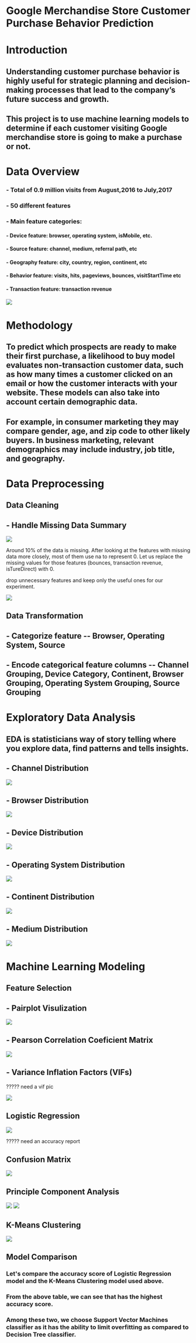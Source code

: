 # Google Merchandise Store Customer Purchase Behavior Prediction

# Introduction
## Understanding customer purchase behavior is highly useful for strategic planning and decision-making processes that lead to the company’s future success and growth.

## This project is to use machine learning models to determine if each customer visiting Google merchandise store is going to make a purchase or not.


# Data Overview
### - Total of 0.9 million visits from August,2016 to July,2017
### - 50 different features
### - Main feature categories:
#### - Device feature: browser, operating system, isMobile, etc.
#### - Source feature: channel, medium, referral path, etc
#### - Geography feature: city, country, region, continent, etc
#### - Behavior feature: visits, hits, pageviews, bounces, visitStartTime etc
#### - Transaction feature: transaction revenue


<img src=‘figures/test.png’/>


# Methodology

## To predict which prospects are ready to make their first purchase, a likelihood to buy model evaluates non-transaction customer data, such as how many times a customer clicked on an email or how the customer interacts with your website. These models can also take into account certain demographic data.

## For example, in consumer marketing they may compare gender, age, and zip code to other likely buyers. In business marketing, relevant demographics may include industry, job title, and geography.

# Data Preprocessing
## Data Cleaning

## - Handle Missing Data Summary

![](figures/before_data_clean.png)




Around 10% of the data is missing. After looking at the features with missing data more closely, most of them use na to represent 0. Let us replace the missing values for those features (bounces, transaction revenue, isTureDirect) with 0.

drop unnecessary features and keep only the useful ones for our experiment.

<img src=‘figures/after_data_clean.png’/>

## Data Transformation
## - Categorize feature -- Browser, Operating System, Source
## - Encode categorical feature columns -- Channel Grouping, Device Category, Continent, Browser Grouping, Operating System Grouping, Source Grouping


# Exploratory Data Analysis
## EDA is statisticians way of story telling where you explore data, find patterns and tells insights.

## - Channel Distribution
<img src=‘figures/channel_dist.png’/>

## - Browser Distribution
<img src=‘figures/browser_dist.png’/>

## - Device Distribution
<img src=‘figures/browser_dist.png’/>

## - Operating System Distribution
<img src=‘figures/operatingSystem_dist.png’/>

## - Continent Distribution
<img src=‘figures/continent_dist.png’/>

## - Medium Distribution
<img src=‘figures/medium_dist.png’/>


# Machine Learning Modeling

## Feature Selection

## - Pairplot Visulization

<img src=‘figures/pairplot.png’/>

## - Pearson Correlation Coeficient Matrix

<img src=‘figures/coef_all.png’/>

## - Variance Inflation Factors (VIFs)

????? need a vif pic

<img src=‘figures/coef_reduced.png’/>


## Logistic Regression

<img src=‘figures/ROC.png’/>

????? need an accuracy report

## Confusion Matrix

<img src=‘figures/confusion_matrics.png’/>

## Principle Component Analysis

<img src=‘figures/PCA.png’/>

<img src=‘figures/PCA_heatmap.png’/>

## K-Means Clustering

<img src=‘figures/KMeans.png’/>


## Model Comparison

### Let's compare the accuracy score of Logistic Regression model and the K-Means Clustering model used above.

### From the above table, we can see that has the highest accuracy score.

### Among these two, we choose Support Vector Machines classifier as it has the ability to limit overfitting as compared to Decision Tree classifier.

